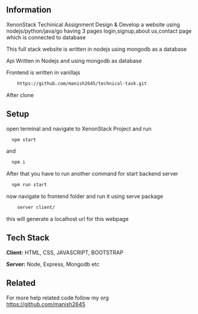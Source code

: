 
## Information

XenonStack Techinical Assignment
Design & Develop a website using nodejs/python/java/go having 3 pages login,signup,about us,contact page which is connected to database

This full stack website is written in nodejs using mongodb as a database

Api Written in Nodejs and using mongodb as database

Frontend is written in vanillajs


```bash
    https://github.com/manish2645/technical-task.git
```
After clone

## Setup

open terminal and navigate to XenonStack Project and run

```bash
  npm start
```
and 

```bash
  npm i 
```

After that you have to run another command for start backend server

```bash
  npm run start
```

now navigate to frontend folder and run it using serve package 

```bash
    server client/
```

this will generate a localhost url for this webpage


## Tech Stack

**Client:** HTML, CSS, JAVASCRIPT, BOOTSTRAP

**Server:** Node, Express, Mongodb etc


## Related

For more help related code follow my org  
https://github.com/manish2645
